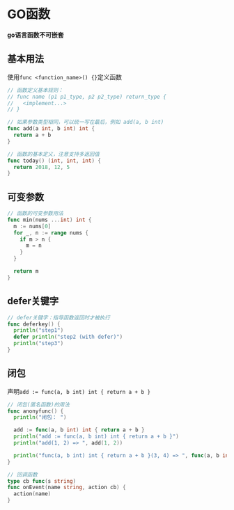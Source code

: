 # GO函数

**go语言函数不可嵌套**

## 基本用法
使用`func <function_name>() {}`定义函数
```go
// 函数定义基本规则：
// func name (p1 p1_type, p2 p2_type) return_type {
//   <implement...>
// }

// 如果参数类型相同，可以统一写在最后，例如 add(a, b int)
func add(a int, b int) int {
  return a + b
}

// 函数的基本定义，注意支持多返回值
func today() (int, int, int) {
  return 2018, 12, 5
}
```

## 可变参数
```go
// 函数的可变参数用法
func min(nums ...int) int {
  m := nums[0]
  for _, n := range nums {
    if m > n {
      m = n
    }
  }

  return m
}
```

## defer关键字
```go
// defer关键字：指导函数返回时才被执行
func deferkey() {
  println("step1")
  defer println("step2 (with defer)")
  println("step3")
}
```

## 闭包
声明`add := func(a, b int) int { return a + b }`
```go
// 闭包(匿名函数)的用法
func anonyfunc() {
  println("闭包： ")

  add := func(a, b int) int { return a + b }
  println("add := func(a, b int) int { return a + b }")
  println("add(1, 2) => ", add(1, 2))

  println("func(a, b int) int { return a + b }(3, 4) => ", func(a, b int) int { return a + b }(3, 4))
}

// 回调函数
type cb func(s string)
func onEvent(name string, action cb) {
  action(name)
}
```
